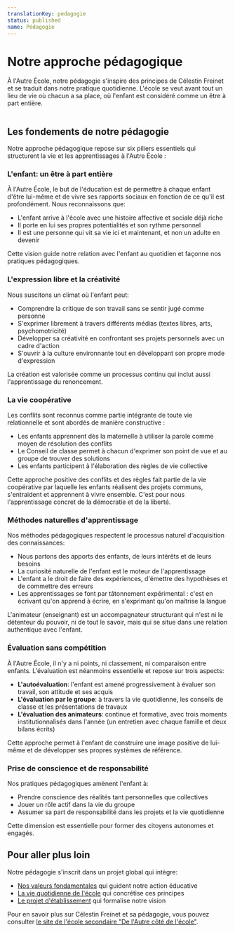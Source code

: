 ```yaml
---
translationKey: pedagogie
status: published
name: Pédagogie
---
```

# Notre approche pédagogique

À l'Autre École, notre pédagogie s'inspire des principes de Célestin Freinet et se traduit dans notre pratique quotidienne. L'école se veut avant tout un lieu de vie où chacun a sa place, où l'enfant est considéré comme un être à part entière.

<img src="/_images/pedagogie_freinet.webp" alt="" />

## Les fondements de notre pédagogie

Notre approche pédagogique repose sur six piliers essentiels qui structurent la vie et les apprentissages à l'Autre École :

### L'enfant: un être à part entière

À l'Autre École, le but de l'éducation est de permettre à chaque enfant d'être lui-même et de vivre ses rapports sociaux en fonction de ce qu'il est profondément. Nous reconnaissons que:

- L'enfant arrive à l'école avec une histoire affective et sociale déjà riche
- Il porte en lui ses propres potentialités et son rythme personnel
- Il est une personne qui vit sa vie ici et maintenant, et non un adulte en devenir

Cette vision guide notre relation avec l'enfant au quotidien et façonne nos pratiques pédagogiques.

### L'expression libre et la créativité

Nous suscitons un climat où l'enfant peut:

- Comprendre la critique de son travail sans se sentir jugé comme personne
- S'exprimer librement à travers différents médias (textes libres, arts, psychomotricité)
- Développer sa créativité en confrontant ses projets personnels avec un cadre d'action
- S'ouvrir à la culture environnante tout en développant son propre mode d'expression

La création est valorisée comme un processus continu qui inclut aussi l'apprentissage du renoncement.

### La vie coopérative

Les conflits sont reconnus comme partie intégrante de toute vie relationnelle et sont abordés de manière constructive :

- Les enfants apprennent dès la maternelle à utiliser la parole comme moyen de résolution des conflits
- Le Conseil de classe permet à chacun d'exprimer son point de vue et au groupe de trouver des solutions
- Les enfants participent à l'élaboration des règles de vie collective

Cette approche positive des conflits et des règles fait partie de la vie coopérative par laquelle les enfants réalisent des projets communs, s'entraident et apprennent à vivre ensemble. C'est pour nous l'apprentissage concret de la démocratie et de la liberté.

### Méthodes naturelles d'apprentissage

Nos méthodes pédagogiques respectent le processus naturel d'acquisition des connaissances:

- Nous partons des apports des enfants, de leurs intérêts et de leurs besoins
- La curiosité naturelle de l'enfant est le moteur de l'apprentissage
- L'enfant a le droit de faire des expériences, d'émettre des hypothèses et de commettre des erreurs
- Les apprentissages se font par tâtonnement expérimental : c'est en écrivant qu'on apprend à écrire, en s'exprimant qu'on maîtrise la langue

L'animateur (enseignant) est un accompagnateur structurant qui n'est ni le détenteur du pouvoir, ni de tout le savoir, mais qui se situe dans une relation authentique avec l'enfant.

### Évaluation sans compétition

À l'Autre École, il n'y a ni points, ni classement, ni comparaison entre enfants. L'évaluation est néanmoins essentielle et repose sur trois aspects:

- **L'autoévaluation**: l'enfant est amené progressivement à évaluer son travail, son attitude et ses acquis
- **L'évaluation par le groupe**: à travers la vie quotidienne, les conseils de classe et les présentations de travaux
- **L'évaluation des animateurs**: continue et formative, avec trois moments institutionnalisés dans l'année (un entretien avec chaque famille et deux bilans écrits)

Cette approche permet à l'enfant de construire une image positive de lui-même et de développer ses propres systèmes de référence.

### Prise de conscience et de responsabilité

Nos pratiques pédagogiques amènent l'enfant à:

- Prendre conscience des réalités tant personnelles que collectives
- Jouer un rôle actif dans la vie du groupe
- Assumer sa part de responsabilité dans les projets et la vie quotidienne

Cette dimension est essentielle pour former des citoyens autonomes et engagés.

## Pour aller plus loin

Notre pédagogie s'inscrit dans un projet global qui intègre:

- [Nos valeurs fondamentales](/valeurs/) qui guident notre action éducative
- [La vie quotidienne de l'école](/la-vie-de-l-ecole/) qui concrétise ces principes
- [Le projet d'établissement](/projet-d-etablissement/) qui formalise notre vision

Pour en savoir plus sur Célestin Freinet et sa pédagogie, vous pouvez consulter [le site de l'école secondaire "De l'Autre côté de l'école"](http://www.acecole.be/).
